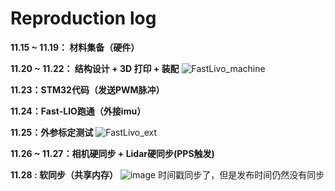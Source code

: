 # Reproduction log
**11.15 ~ 11.19： 材料集备（硬件）**

**11.20 ~ 11.22： 结构设计 + 3D 打印 + 装配**
![FastLivo_machine](https://github.com/user-attachments/assets/55a5412a-9e3b-4a83-9e41-2575b2f2ee87)

**11.23：STM32代码（发送PWM脉冲）**

**11.24：Fast-LIO跑通（外接imu）**

**11.25：外参标定测试**
![FastLivo_ext](https://github.com/user-attachments/assets/6d235952-a04b-47a1-9366-d137048dc46b)

**11.26 ~ 11.27：相机硬同步 + Lidar硬同步(PPS触发)**

**11.28 : 软同步（共享内存）**
![image](https://github.com/user-attachments/assets/e73cfc0c-e672-48ba-99f0-6254dc8904d8)
时间戳同步了，但是发布时间仍然没有同步

